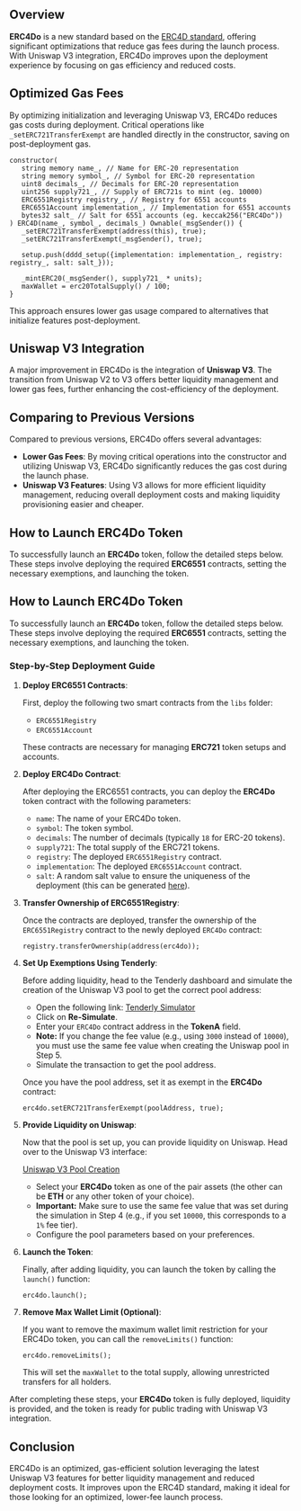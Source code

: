 ## Overview

**ERC4Do** is a new standard based on the [ERC4D standard](https://ethereum-magicians.org/t/erc-4d-dimensional-token-standard-dts/21185), offering significant optimizations that reduce gas fees during the launch process. With Uniswap V3 integration, ERC4Do improves upon the deployment experience by focusing on gas efficiency and reduced costs.

## Optimized Gas Fees

By optimizing initialization and leveraging Uniswap V3, ERC4Do reduces gas costs during deployment. Critical operations like `_setERC721TransferExempt` are handled directly in the constructor, saving on post-deployment gas.

```solidity
constructor(
   string memory name_, // Name for ERC-20 representation
   string memory symbol_, // Symbol for ERC-20 representation
   uint8 decimals_, // Decimals for ERC-20 representation
   uint256 supply721_, // Supply of ERC721s to mint (eg. 10000)
   ERC6551Registry registry_, // Registry for 6551 accounts
   ERC6551Account implementation_, // Implementation for 6551 accounts
   bytes32 salt_ // Salt for 6551 accounts (eg. keccak256("ERC4Do"))
) ERC4D(name_, symbol_, decimals_) Ownable(_msgSender()) {
   _setERC721TransferExempt(address(this), true);
   _setERC721TransferExempt(_msgSender(), true);

   setup.push(dddd_setup({implementation: implementation_, registry: registry_, salt: salt_}));

   _mintERC20(_msgSender(), supply721_ * units);
   maxWallet = erc20TotalSupply() / 100;
}
```

This approach ensures lower gas usage compared to alternatives that initialize features post-deployment.

## Uniswap V3 Integration

A major improvement in ERC4Do is the integration of **Uniswap V3**. The transition from Uniswap V2 to V3 offers better liquidity management and lower gas fees, further enhancing the cost-efficiency of the deployment.

## Comparing to Previous Versions

Compared to previous versions, ERC4Do offers several advantages:

- **Lower Gas Fees**: By moving critical operations into the constructor and utilizing Uniswap V3, ERC4Do significantly reduces the gas cost during the launch phase.
- **Uniswap V3 Features**: Using V3 allows for more efficient liquidity management, reducing overall deployment costs and making liquidity provisioning easier and cheaper.

## How to Launch ERC4Do Token

To successfully launch an **ERC4Do** token, follow the detailed steps below. These steps involve deploying the required **ERC6551** contracts, setting the necessary exemptions, and launching the token.

## How to Launch ERC4Do Token

To successfully launch an **ERC4Do** token, follow the detailed steps below. These steps involve deploying the required **ERC6551** contracts, setting the necessary exemptions, and launching the token.

### Step-by-Step Deployment Guide

1. **Deploy ERC6551 Contracts**:

   First, deploy the following two smart contracts from the `libs` folder:

   - `ERC6551Registry`
   - `ERC6551Account`

   These contracts are necessary for managing **ERC721** token setups and accounts.

2. **Deploy ERC4Do Contract**:

   After deploying the ERC6551 contracts, you can deploy the **ERC4Do** token contract with the following parameters:

   - `name`: The name of your ERC4Do token.
   - `symbol`: The token symbol.
   - `decimals`: The number of decimals (typically `18` for ERC-20 tokens).
   - `supply721`: The total supply of the ERC721 tokens.
   - `registry`: The deployed `ERC6551Registry` contract.
   - `implementation`: The deployed `ERC6551Account` contract.
   - `salt`: A random salt value to ensure the uniqueness of the deployment (this can be generated [here](https://emn178.github.io/online-tools/keccak_256.html)).

3. **Transfer Ownership of ERC6551Registry**:

   Once the contracts are deployed, transfer the ownership of the `ERC6551Registry` contract to the newly deployed `ERC4Do` contract:

   ```solidity
   registry.transferOwnership(address(erc4do));
   ```

4. **Set Up Exemptions Using Tenderly**:

   Before adding liquidity, head to the Tenderly dashboard and simulate the creation of the Uniswap V3 pool to get the correct pool address:

   - Open the following link: [Tenderly Simulator](https://dashboard.tenderly.co/impredmet/project/simulator/628e6764-1dd2-4dca-a509-68868635612b)
   - Click on **Re-Simulate**.
   - Enter your `ERC4Do` contract address in the **TokenA** field.
   - **Note:** If you change the fee value (e.g., using `3000` instead of `10000`), you must use the same fee value when creating the Uniswap pool in Step 5.
   - Simulate the transaction to get the pool address.

   Once you have the pool address, set it as exempt in the **ERC4Do** contract:

   ```solidity
   erc4do.setERC721TransferExempt(poolAddress, true);
   ```

5. **Provide Liquidity on Uniswap**:

   Now that the pool is set up, you can provide liquidity on Uniswap. Head over to the Uniswap V3 interface:

   [Uniswap V3 Pool Creation](https://app.uniswap.org/pool)

   - Select your **ERC4Do** token as one of the pair assets (the other can be **ETH** or any other token of your choice).
   - **Important:** Make sure to use the same fee value that was set during the simulation in Step 4 (e.g., if you set `10000`, this corresponds to a `1%` fee tier).
   - Configure the pool parameters based on your preferences.

6. **Launch the Token**:

   Finally, after adding liquidity, you can launch the token by calling the `launch()` function:

   ```solidity
   erc4do.launch();
   ```

7. **Remove Max Wallet Limit (Optional)**:

   If you want to remove the maximum wallet limit restriction for your ERC4Do token, you can call the `removeLimits()` function:

   ```solidity
   erc4do.removeLimits();
   ```

   This will set the `maxWallet` to the total supply, allowing unrestricted transfers for all holders.

After completing these steps, your **ERC4Do** token is fully deployed, liquidity is provided, and the token is ready for public trading with Uniswap V3 integration.

## Conclusion

ERC4Do is an optimized, gas-efficient solution leveraging the latest Uniswap V3 features for better liquidity management and reduced deployment costs. It improves upon the ERC4D standard, making it ideal for those looking for an optimized, lower-fee launch process.
